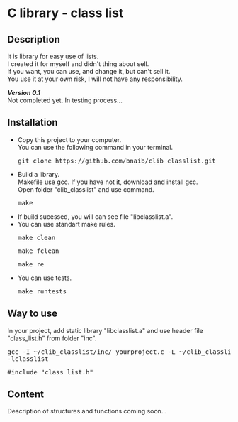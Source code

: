 # C library - class list  
## Description  
It is library for easy use of lists.  
I created it for myself and didn't thing about sell.  
If you want, you can use, and change it, but can't sell it.  
You use it at your own risk, I will not have any responsibility.  
  
***Version 0.1***  
Not completed yet. In testing process...  
  
## Installation
- Сopy this project to your computer.  
You can use the following command in your terminal.  
    <pre>git clone https://github.com/bnaib/clib_classlist.git</pre>  
- Build a library.  
Makefile use gcc. If you have not it, download and install gcc.  
Open folder "clib_classlist" and use command.
    <pre>make</pre>  
- If build sucessed, you will can see file "libclasslist.a".
- You can use standart make rules.  
    <pre>make clean</pre>  
    <pre>make fclean</pre>  
    <pre>make re</pre>  
- You can use tests.  
    <pre>make runtests</pre>  
  
## Way to use  
In your project, add static library "libclasslist.a" and
use header file "class_list.h" from folder "inc".  
    <pre>gcc -I ~/clib_classlist/inc/ yourproject.c -L ~/clib_classlist/ -lclasslist</pre>
    <pre>#include "class_list.h"</pre>  
  
## Content  
Description of structures and functions coming soon...
